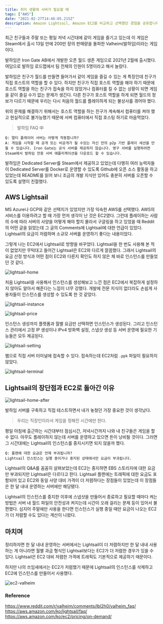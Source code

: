 ```yaml
---
title: 취미 생활에 서버가 필요할 때
tags: ["AWS"]
date: "2021-02-27T14:46:05.215Z"
description: Amazon Lightsail, Amazon EC2를 비교하고 선택했던 경험을 공유합니다.
---
```


최근 친구들과 주말 또는 평일 저녁 시간대에 같이 게임을 즐기고 있는데 이 게임은 Steam에서 출시 13일 만에 200만 장의 판매량을 돌파한 Valheim(발하임)이라는 게임이다.

발하임은 Iron Gate AB에서 개발한 오픈 월드 생존 게임으로 2021년 2월에 출시했다. 여담으로 발하임 로드맵에서 팀 전체의 인원이 5명이라고 해서 놀랐다.

발하임은 친구가 월드를 만들면 들어가서 같이 게임을 즐길 수 있는 게 특징인데 친구가 직접 호스트의 역할을 할 수 있다. 하지만 친구가 직접 호스트 역할을 해야 하기 때문에 호스트 역할을 하는 친구가 접속을 하지 않았거나 컴퓨터를 킬 수 없는 상황이 되면 게임을 같이 즐길 수가 없는 문제가 생긴다. 다른 친구가 호스트 역할을 하게 되면 월드의 정보가 다르기 때문에 우리는 다시 처음의 월드를 플레이하게 되는 불상사를 겪어야 했다.

위의 문제를 해결하기 위해서는 호스트 역할을 하는 친구가 계속해서 컴퓨터를 켜야 했고 현실적으로 불가능했기 때문에 서버 컴퓨터에서 직접 호스팅 하기로 마음먹었다.

> 발하임 FAQ 中
```
Q: 멀티 플레이어 서버는 어떻게 작동합니까?
A: 게임을 시작할 때 공개 또는 비공개가 될 수있는 자신 만의 p2p 기반 플레이 세션을 만들 수 있습니다. Iron Gate는 공식 서버를 제공하지 않습니다. 영구 서버를 실행하려면 Steam에서 발하임 전용 서버 애플리케이션을 다운로드 할 수 있습니다.
```

발하임은 Dedicated Server를 Steam에서 제공하고 있었는데 다행히 여러 능력자들이 Dedicated Server를 Docker로 운영할 수 있도록 Github에 오픈 소스 활동을 하고 있었는데 README를 읽어 보니 조금의 개발 지식만 있어도 충분히 서버를 오픈할 수 있도록 설명이 친절했다.

## AWS Lightsail

MS Azure나 GCP와 같은 선택지가 있었지만 가장 익숙한 AWS를 선택했다. AWS의 서비스를 이용하려고 할 때 가장 먼저 생각이 난 것은 EC2였다. 그런데 플레이하는 사람의 수에 따라 서버의 사양을 어떻게 해야 할지 몰라서 구글링을 하고 있었을 때 Reddit의 어떤 글을 읽었는데 그 글의 Comments에 Lightsail에 대한 언급이 있었다. Lightsail의 요금이 저렴하며 소규모 서버를 운영하기 좋다는 내용이었다.

그렇게 나는 EC2에서 Lightsail로 방향을 바꾸었다. Lightsail을 한 번도 사용해 본 적이 없었지만 무턱대고 들어간 Lightsail은 EC2와 다르게 깔끔했다. 그래서 Lightsail의 요금 산정 방식과 어떤 점이 EC2와 다른지 확인도 하지 않은 채 바로 인스턴스를 만들었던 것 같다.

![lightsail-home](./lightsail-home.png)

처음 Lightsail을 사용해서 인스턴스를 생성해보고 느낀 점은 EC2에서 복잡하게 설정하지 않아도 알아서 해준다는 느낌이 너무 강했다. 개발에 전문 지식이 없더라도 손쉽게 사용자들이 인스턴스를 생성할 수 있도록 한 것 같았다.

![lightsail-instance](./lightsail-instance.png)

![lightsail-price](./lightsail-price.png)

인스턴스 생성까지 플랫폼과 월별 요금만 선택하면 인스턴스가 생성된다. 그리고 인스턴스 관리에서 고정 IP 생성이나 IPv4 방화벽 설정, 스냅샷 생성 등 서버 운영에 필요한 기능들은 모두 제공된다.

![lightsail-setting](./lightsail-setting.png)

웹으로 직접 서버 터미널에 접속할 수 있다. 접속하는데 EC2처럼 `.ppk` 파일이 필요하지 않았다.

![lightsail-terminal](./lightsail-terminal.png)

## Lightsail의 장단점과 EC2로 돌아간 이유

![lightsail-home-after](./lightsail-home-after.png)

발하임 서버를 구축하고 직접 테스트하면서 내가 놓쳤던 가장 중요한 것이 생각났다.

> 우리는 직장인이라서 게임을 정해진 시간에만 한다.

평일 아침에 출근하는 시간대부터 점심시간, 저녁시간까지 나와 내 친구들은 게임을 할 수 없다. 아무도 플레이하지 않는데 서버를 운영하고 있으면 돈이 낭비될 것이다. 그러면 그 시간대에는 Lightsail의 인스턴스를 중지시키면 되지 않을까 했다.

```
Q: 플랜에 대한 요금은 언제 부과됩니까?
Lightsail 인스턴스는 실행 중이거나 중지된 상태에서만 요금이 부과됩니다.
```

Lightsail의 Q&A를 꼼꼼히 살펴보았는데 EC2는 중지하면 EBS 스토리지에 대한 요금만 부과되지만 Lightsail은 다르다고 한다. Lightsail 플랜에는 트래픽에 대한 요금도 포함되어 있고 EC2와 동일 사양 대비 가격이 더 저렴하다는 장점들이 있었는데 이 장점들은 한 달 내내 운영하는 서버에만 해당됐다.

Lightsail의 인스턴스를 중지한 이후에 스냅샷을 만들어서 종료하고 필요할 때마다 켜는 방법은 서버 내 월드 파일의 안전성과 켜지는데 시간이 오래 걸리는 문제 등이 있어서 불편했다. 심지어 주말에만 사용을 한다면 인스턴스가 실행 중일 때만 요금이 나오는 EC2가 더 저렴할 수도 있다는 계산이 나왔다.

## 마치며

정리하자면 한 달 내내 운영하는 서버에서는 Lightsail이 더 저렴하지만 한 달 내내 사용하는 게 아니라면 월별 과금 형식인 Lightsail보다는 EC2가 더 저렴한 경우가 있을 수 있다. Lightsail은 EC2 대비 저렴한 가격에 트래픽도 기본적으로 제공하기 때문이다.

하지만 나의 쓰임새에서는 EC2가 저렴했기 때문에 Lightsail의 인스턴스를 삭제하고 EC2에 인스턴스를 만들어서 사용했다.

![ec2-valheim](./ec2-valheim.png)

### Reference
https://www.reddit.com/r/valheim/comments/lbl2h0/valheim_faq/  
https://aws.amazon.com/ko/lightsail/faq/  
https://aws.amazon.com/ko/ec2/pricing/on-demand/